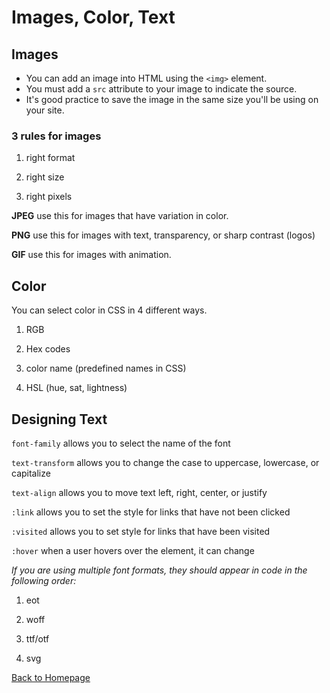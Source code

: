 # Images, Color, Text

## Images

* You can add an image into HTML using the `<img>` element. 
* You must add a `src` attribute to your image to indicate the source. 
* It's good practice to save the image in the same size you'll be using on your site. 

### 3 rules for images

1) right format

2) right size

3) right pixels

**JPEG** use this for images that have variation in color.

**PNG** use this for images with text, transparency, or sharp contrast (logos)

**GIF** use this for images with animation.

## Color

You can select color in CSS in 4 different ways.

1) RGB

2) Hex codes

3) color name (predefined names in CSS)

4) HSL (hue, sat, lightness)

## Designing Text


`font-family` allows you to select the name of the font 

`text-transform` allows you to change the case to uppercase, lowercase, or capitalize

`text-align` allows you to move text left, right, center, or justify

`:link` allows you to set the style for links that have not been clicked

`:visited` allows you to set style for links that have been visited 

`:hover` when a user hovers over the element, it can change 

*If you are using multiple font formats, they should appear in code in the following order:*


1) eot

2) woff

3) ttf/otf

4) svg


[Back to Homepage](../README.md)